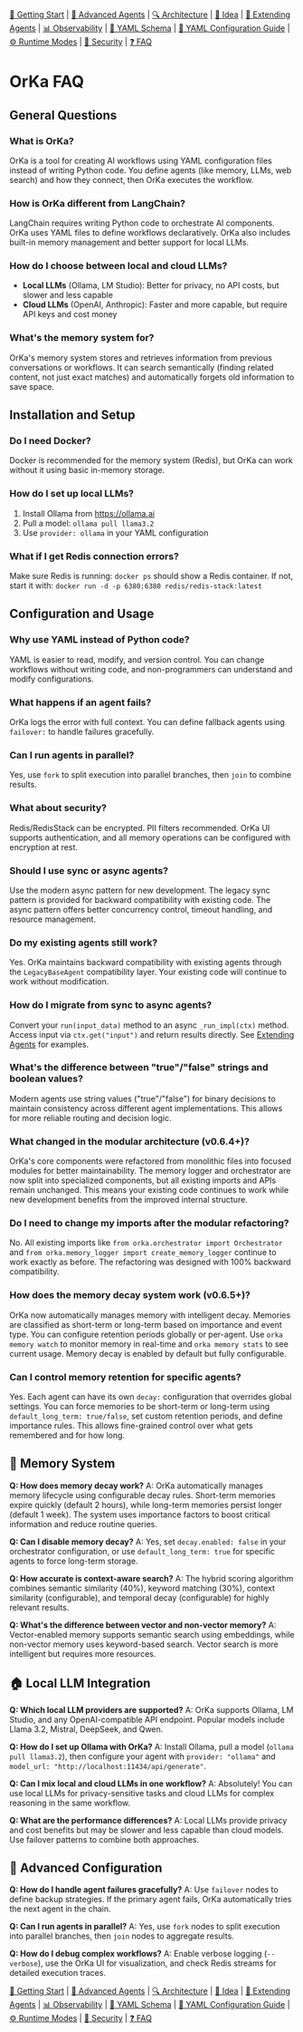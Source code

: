 [📘 Getting Start](./getting-started.md) | [🤖 Advanced Agents](./agents-advanced.md) | [🔍 Architecture](./architecture.md) | [🧠 Idea](./index.md) | [🧪 Extending Agents](./extending-agents.md) | [📊 Observability](./observability.md) | [📜 YAML Schema](./orka.yaml-schema.md) | [📝 YAML Configuration Guide](./yaml-configuration-guide.md) | [⚙ Runtime Modes](./runtime-modes.md) | [🔐 Security](./security.md) | [❓ FAQ](./faq.md)

# OrKa FAQ

## General Questions

### What is OrKa?
OrKa is a tool for creating AI workflows using YAML configuration files instead of writing Python code. You define agents (like memory, LLMs, web search) and how they connect, then OrKa executes the workflow.

### How is OrKa different from LangChain?
LangChain requires writing Python code to orchestrate AI components. OrKa uses YAML files to define workflows declaratively. OrKa also includes built-in memory management and better support for local LLMs.

### How do I choose between local and cloud LLMs?
- **Local LLMs** (Ollama, LM Studio): Better for privacy, no API costs, but slower and less capable
- **Cloud LLMs** (OpenAI, Anthropic): Faster and more capable, but require API keys and cost money

### What's the memory system for?
OrKa's memory system stores and retrieves information from previous conversations or workflows. It can search semantically (finding related content, not just exact matches) and automatically forgets old information to save space.

## Installation and Setup

### Do I need Docker?
Docker is recommended for the memory system (Redis), but OrKa can work without it using basic in-memory storage.

### How do I set up local LLMs?
1. Install Ollama from https://ollama.ai
2. Pull a model: `ollama pull llama3.2`
3. Use `provider: ollama` in your YAML configuration

### What if I get Redis connection errors?
Make sure Redis is running: `docker ps` should show a Redis container. If not, start it with: `docker run -d -p 6380:6380 redis/redis-stack:latest`

## Configuration and Usage

### Why use YAML instead of Python code?
YAML is easier to read, modify, and version control. You can change workflows without writing code, and non-programmers can understand and modify configurations.

### What happens if an agent fails?
OrKa logs the error with full context. You can define fallback agents using `failover:` to handle failures gracefully.

### Can I run agents in parallel?
Yes, use `fork` to split execution into parallel branches, then `join` to combine results.

### What about security?
Redis/RedisStack can be encrypted. PII filters recommended. OrKa UI supports authentication, and all memory operations can be configured with encryption at rest.

### Should I use sync or async agents?
Use the modern async pattern for new development. The legacy sync pattern is provided for backward compatibility with existing code. The async pattern offers better concurrency control, timeout handling, and resource management.

### Do my existing agents still work?
Yes. OrKa maintains backward compatibility with existing agents through the `LegacyBaseAgent` compatibility layer. Your existing code will continue to work without modification.

### How do I migrate from sync to async agents?
Convert your `run(input_data)` method to an async `_run_impl(ctx)` method. Access input via `ctx.get("input")` and return results directly. See [Extending Agents](./extending-agents.md) for examples.

### What's the difference between "true"/"false" strings and boolean values?
Modern agents use string values ("true"/"false") for binary decisions to maintain consistency across different agent implementations. This allows for more reliable routing and decision logic.

### What changed in the modular architecture (v0.6.4+)?
OrKa's core components were refactored from monolithic files into focused modules for better maintainability. The memory logger and orchestrator are now split into specialized components, but all existing imports and APIs remain unchanged. This means your existing code continues to work while new development benefits from the improved internal structure.

### Do I need to change my imports after the modular refactoring?
No. All existing imports like `from orka.orchestrator import Orchestrator` and `from orka.memory_logger import create_memory_logger` continue to work exactly as before. The refactoring was designed with 100% backward compatibility.

### How does the memory decay system work (v0.6.5+)?
OrKa now automatically manages memory with intelligent decay. Memories are classified as short-term or long-term based on importance and event type. You can configure retention periods globally or per-agent. Use `orka memory watch` to monitor memory in real-time and `orka memory stats` to see current usage. Memory decay is enabled by default but fully configurable.

### Can I control memory retention for specific agents?
Yes. Each agent can have its own `decay:` configuration that overrides global settings. You can force memories to be short-term or long-term using `default_long_term: true/false`, set custom retention periods, and define importance rules. This allows fine-grained control over what gets remembered and for how long.

## 💾 Memory System

**Q: How does memory decay work?**
A: OrKa automatically manages memory lifecycle using configurable decay rules. Short-term memories expire quickly (default 2 hours), while long-term memories persist longer (default 1 week). The system uses importance factors to boost critical information and reduce routine queries.

**Q: Can I disable memory decay?**
A: Yes, set `decay.enabled: false` in your orchestrator configuration, or use `default_long_term: true` for specific agents to force long-term storage.

**Q: How accurate is context-aware search?**
A: The hybrid scoring algorithm combines semantic similarity (40%), keyword matching (30%), context similarity (configurable), and temporal decay (configurable) for highly relevant results.

**Q: What's the difference between vector and non-vector memory?**
A: Vector-enabled memory supports semantic search using embeddings, while non-vector memory uses keyword-based search. Vector search is more intelligent but requires more resources.

## 🏠 Local LLM Integration

**Q: Which local LLM providers are supported?**
A: OrKa supports Ollama, LM Studio, and any OpenAI-compatible API endpoint. Popular models include Llama 3.2, Mistral, DeepSeek, and Qwen.

**Q: How do I set up Ollama with OrKa?**
A: Install Ollama, pull a model (`ollama pull llama3.2`), then configure your agent with `provider: "ollama"` and `model_url: "http://localhost:11434/api/generate"`.

**Q: Can I mix local and cloud LLMs in one workflow?**
A: Absolutely! You can use local LLMs for privacy-sensitive tasks and cloud LLMs for complex reasoning in the same workflow.

**Q: What are the performance differences?**
A: Local LLMs provide privacy and cost benefits but may be slower and less capable than cloud models. Use failover patterns to combine both approaches.

## 🔧 Advanced Configuration

**Q: How do I handle agent failures gracefully?**
A: Use `failover` nodes to define backup strategies. If the primary agent fails, OrKa automatically tries the next agent in the chain.

**Q: Can I run agents in parallel?**
A: Yes, use `fork` nodes to split execution into parallel branches, then `join` nodes to aggregate results.

**Q: How do I debug complex workflows?**
A: Enable verbose logging (`--verbose`), use the OrKa UI for visualization, and check Redis streams for detailed execution traces.

[📘 Getting Start](./getting-started.md) | [🤖 Advanced Agents](./agents-advanced.md) | [🔍 Architecture](./architecture.md) | [🧠 Idea](./index.md) | [🧪 Extending Agents](./extending-agents.md) | [📊 Observability](./observability.md) | [📜 YAML Schema](./orka.yaml-schema.md) | [📝 YAML Configuration Guide](./yaml-configuration-guide.md) | [⚙ Runtime Modes](./runtime-modes.md) | [🔐 Security](./security.md) | [❓ FAQ](./faq.md)
